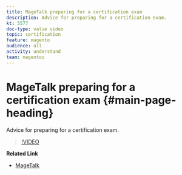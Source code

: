 ```yaml
---
title: MageTalk preparing for a certification exam
description: Advice for preparing for a certification exam.
kt: 5577
doc-type: value video
topic: certification
feature: magento
audience: all
activity: understand
team: magentou
---
```


# MageTalk preparing for a certification exam {#main-page-heading}

Advice for preparing for a certification exam.

>[!VIDEO](https://video.tv.adobe.com/v/35766?quality=12&learn=on)

**Related Link**

* [MageTalk](https://magetalk.com/)
